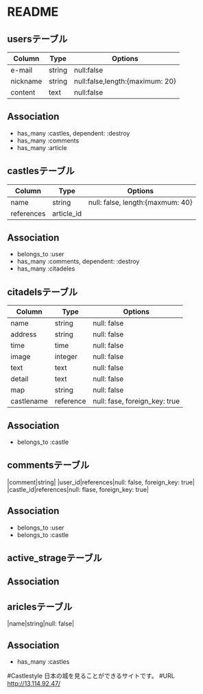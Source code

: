 # README

## usersテーブル
|Column|Type|Options|
|------|----|-------|
|e-mail|string|null:false|
|nickname|string|null:false,length:{maximum: 20}|
|content|text|null:false|

## Association
- has_many :castles, dependent: :destroy
- has_many :comments
- has_many :article

## castlesテーブル
|Column|Type|Options|
|------|----|-------|
|name|string|null: false, length:{maxmum: 40}|
|references|article_id|

## Association
- belongs_to :user
- has_many :comments, dependent: :destroy
- has_many :citadeles

## citadelsテーブル
|Column|Type|Options|
|------|----|-------|
|name|string|null: false|
|address|string|null: false|
|time|time|null: false|
|image|integer|null: false|
|text|text|null: false|
|detail|text|null: false|
|map|string|null: false|
|castlename|reference|null: fase, foreign_key: true|

## Association
- belongs_to :castle

## commentsテーブル
|comment|string|
|user_id|references|null: false, foreign_key: true|
|castle_id|references|null: flase, foreign_key: true|

## Association
- belongs_to :user
- belongs_to :castle

## active_strageテーブル

## Association


## ariclesテーブル
|name|string|null: false|


## Association
- has_many :castles

#Castlestyle
日本の城を見ることができるサイトです。
#URL
http://13.114.92.47/